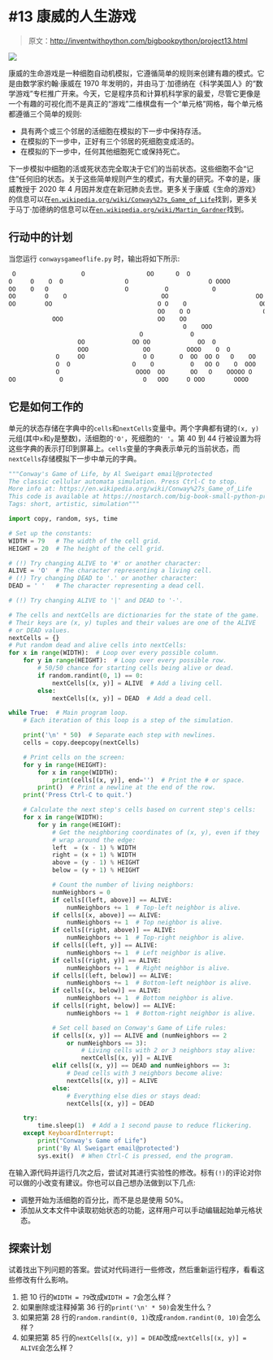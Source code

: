 # #13 康威的人生游戏

> 原文：<http://inventwithpython.com/bigbookpython/project13.html>

![](img/9d995d63aaead72cad01120081eb8f75.png)

康威的生命游戏是一种细胞自动机模拟，它遵循简单的规则来创建有趣的模式。它是由数学家约翰·康威在 1970 年发明的，并由马丁·加德纳在《科学美国人》的“数学游戏”专栏推广开来。今天，它是程序员和计算机科学家的最爱，尽管它更像是一个有趣的可视化而不是真正的“游戏”二维棋盘有一个“单元格”网格，每个单元格都遵循三个简单的规则:

*   具有两个或三个邻居的活细胞在模拟的下一步中保持存活。
*   在模拟的下一步中，正好有三个邻居的死细胞变成活的。
*   在模拟的下一步中，任何其他细胞死亡或保持死亡。

下一步模拟中细胞的活或死状态完全取决于它们的当前状态。这些细胞不会“记住”任何旧的状态。关于这些简单规则产生的模式，有大量的研究。不幸的是，康威教授于 2020 年 4 月因并发症在新冠肺炎去世。更多关于康威《生命的游戏》的信息可以在[`en.wikipedia.org/wiki/Conway%27s_Game_of_Life`](https://en.wikipedia.org/wiki/Conway%27s_Game_of_Life)找到，更多关于马丁·加德纳的信息可以在[`en.wikipedia.org/wiki/Martin_Gardner`](https://en.wikipedia.org/wiki/Martin_Gardner)找到。

## 行动中的计划

当您运行 `conwaysgameoflife.py` 时，输出将如下所示:

```py
 O                  O                 OO      O  O
O     O    O  O                 O                      O OOOO          O OO
OO    O   O                     O          O            O              O O
OO        O    O                          OO                        OO
OO        OO                             O O    O                    OO
                                         OO    O O                    O  OO
            OOO                          OO    OO                       O
                                                O    OOO
                                    O             O                     O O
                   OO             OO OO             OO  O
                   OOO               OO          OOOO    O  O
             O     OO                O O       O  OO  OO O   O    OO
             O  O                 O    O          O   OO O    O  OOO
             O                     OOOO  OO       OO   O    OOOOO O
OO            O                      O   OOO     O OOO        OOOO       O
```

## 它是如何工作的

单元的状态存储在字典中的`cells`和`nextCells`变量中。两个字典都有键的`(x, y)`元组(其中`x`和`y`是整数)，活细胞的`'O'`，死细胞的`' '`。第 40 到 44 行被设置为将这些字典的表示打印到屏幕上。`cells`变量的字典表示单元的当前状态，而`nextCells`存储模拟下一步中单元的字典。

```py
"""Conway's Game of Life, by Al Sweigart email@protected
The classic cellular automata simulation. Press Ctrl-C to stop.
More info at: https://en.wikipedia.org/wiki/Conway%27s_Game_of_Life
This code is available at https://nostarch.com/big-book-small-python-programming
Tags: short, artistic, simulation"""

import copy, random, sys, time

# Set up the constants:
WIDTH = 79   # The width of the cell grid.
HEIGHT = 20  # The height of the cell grid.

# (!) Try changing ALIVE to '#' or another character:
ALIVE = 'O'  # The character representing a living cell.
# (!) Try changing DEAD to '.' or another character:
DEAD = ' '   # The character representing a dead cell.

# (!) Try changing ALIVE to '|' and DEAD to '-'.

# The cells and nextCells are dictionaries for the state of the game.
# Their keys are (x, y) tuples and their values are one of the ALIVE
# or DEAD values.
nextCells = {}
# Put random dead and alive cells into nextCells:
for x in range(WIDTH):  # Loop over every possible column.
    for y in range(HEIGHT):  # Loop over every possible row.
        # 50/50 chance for starting cells being alive or dead.
        if random.randint(0, 1) == 0:
            nextCells[(x, y)] = ALIVE  # Add a living cell.
        else:
            nextCells[(x, y)] = DEAD  # Add a dead cell.

while True:  # Main program loop.
    # Each iteration of this loop is a step of the simulation.

    print('\n' * 50)  # Separate each step with newlines.
    cells = copy.deepcopy(nextCells)

    # Print cells on the screen:
    for y in range(HEIGHT):
        for x in range(WIDTH):
            print(cells[(x, y)], end='')  # Print the # or space.
        print()  # Print a newline at the end of the row.
    print('Press Ctrl-C to quit.')

    # Calculate the next step's cells based on current step's cells:
    for x in range(WIDTH):
        for y in range(HEIGHT):
            # Get the neighboring coordinates of (x, y), even if they
            # wrap around the edge:
            left  = (x - 1) % WIDTH
            right = (x + 1) % WIDTH
            above = (y - 1) % HEIGHT
            below = (y + 1) % HEIGHT

            # Count the number of living neighbors:
            numNeighbors = 0
            if cells[(left, above)] == ALIVE:
                numNeighbors += 1  # Top-left neighbor is alive.
            if cells[(x, above)] == ALIVE:
                numNeighbors += 1  # Top neighbor is alive.
            if cells[(right, above)] == ALIVE:
                numNeighbors += 1  # Top-right neighbor is alive.
            if cells[(left, y)] == ALIVE:
                numNeighbors += 1  # Left neighbor is alive.
            if cells[(right, y)] == ALIVE:
                numNeighbors += 1  # Right neighbor is alive.
            if cells[(left, below)] == ALIVE:
                numNeighbors += 1  # Bottom-left neighbor is alive.
            if cells[(x, below)] == ALIVE:
                numNeighbors += 1  # Bottom neighbor is alive.
            if cells[(right, below)] == ALIVE:
                numNeighbors += 1  # Bottom-right neighbor is alive.

            # Set cell based on Conway's Game of Life rules:
            if cells[(x, y)] == ALIVE and (numNeighbors == 2
                or numNeighbors == 3):
                    # Living cells with 2 or 3 neighbors stay alive:
                    nextCells[(x, y)] = ALIVE
            elif cells[(x, y)] == DEAD and numNeighbors == 3:
                # Dead cells with 3 neighbors become alive:
                nextCells[(x, y)] = ALIVE
            else:
                # Everything else dies or stays dead:
                nextCells[(x, y)] = DEAD

    try:
        time.sleep(1)  # Add a 1 second pause to reduce flickering.
    except KeyboardInterrupt:
        print("Conway's Game of Life")
        print('By Al Sweigart email@protected')
        sys.exit()  # When Ctrl-C is pressed, end the program. 
```

在输入源代码并运行几次之后，尝试对其进行实验性的修改。标有`(!)`的评论对你可以做的小改变有建议。你也可以自己想办法做到以下几点:

*   调整开始为活细胞的百分比，而不是总是使用 50%。
*   添加从文本文件中读取初始状态的功能，这样用户可以手动编辑起始单元格状态。

## 探索计划

试着找出下列问题的答案。尝试对代码进行一些修改，然后重新运行程序，看看这些修改有什么影响。

1.  把 10 行的`WIDTH = 79`改成`WIDTH = 7`会怎么样？
2.  如果删除或注释掉第 36 行的`print('\n' * 50)`会发生什么？
3.  如果把第 28 行的`random.randint(0, 1)`改成`random.randint(0, 10)`会怎么样？
4.  如果把第 85 行的`nextCells[(x, y)] = DEAD`改成`nextCells[(x, y)] = ALIVE`会怎么样？